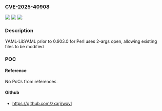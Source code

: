 ### [CVE-2025-40908](https://cve.mitre.org/cgi-bin/cvename.cgi?name=CVE-2025-40908)
![](https://img.shields.io/static/v1?label=Product&message=YAML%3A%3ALibYAML&color=blue)
![](https://img.shields.io/static/v1?label=Version&message=0%3C%200.903.0%20&color=brighgreen)
![](https://img.shields.io/static/v1?label=Vulnerability&message=CWE-552%20Files%20or%20Directories%20Accessible%20to%20External%20Parties&color=brighgreen)

### Description

YAML-LibYAML prior to 0.903.0 for Perl uses 2-args open, allowing existing files to be modified

### POC

#### Reference
No PoCs from references.

#### Github
- https://github.com/zxarj/wxvl

